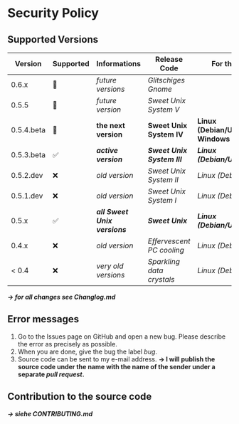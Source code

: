 # Security Policy

## Supported Versions

| Version     | Supported          | Informations                        | Release Code                 | For the operating systems (OS)                                   |
| ----------- | ------------------ | ----------------------------------- | ---------------------------- |----------------------------------------------------------------- |
| 0.6.x       | :crystal_ball:     | *future versions*                   | *Glitschiges Gnome*          |                                                                  |
| 0.5.5       | :crystal_ball:     | *future version*                    | *Sweet Unix System V*        |                                                                  |
| 0.5.4.beta  | :crystal_ball:     | **the next version**                | **Sweet Unix System IV**     | **Linux (Debian/Ubuntu/Fedora/RHEL/CentOS), Windows via WSL**    |
| 0.5.3.beta  | :white_check_mark: | ***active version***                | ***Sweet Unix System III***  | ***Linux (Debian/Ubuntu/Fedora/RHEL/CentOS)***                   |
| 0.5.2.dev   | :x:                | *old version*                       | *Sweet Unix System II*       | *Linux (Debian/Ubuntu)*                                          |
| 0.5.1.dev   | :x:                | *old version*                       | *Sweet Unix System I*        | *Linux (Debian/Ubuntu)*                                          |
| 0.5.x       | :white_check_mark: | ***all Sweet Unix versions***       | ***Sweet Unix***             | ***Linux (Debian/Ubuntu/Fedora/RHEL/CentOS)***                   |
| 0.4.x       | :x:                | *old version*                       | *Effervescent PC cooling*    | *Linux (Debian/Ubuntu)*                                          |    
| < 0.4       | :x:                | *very old versions*                 | *Sparkling data crystals*    | *Linux (Debian/Ubuntu)*                                          |

***→ for all changes see Changlog.md***

## Error messages 
1. Go to the Issues page on GitHub and open a new bug. Please describe the error as precisely as possible. 
2. When you are done, give the bug the label *bug*. 
3. Source code can be sent to my e-mail address. **→ I will publish the source code under the name with the name of the sender under a separate *pull request*.**

## Contribution to the source code
***→ siehe CONTRIBUTING.md*** 
